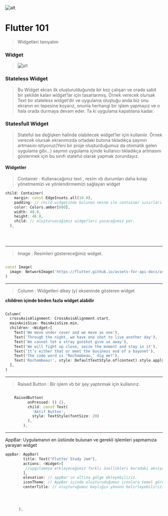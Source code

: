 ![alt](https://flutter.dev/assets/flutter-lockup-c13da9c9303e26b8d5fc208d2a1fa20c1ef47eb021ecadf27046dea04c0cebf6.png)

# Flutter 101





> Widgetleri tanıyalım

### Widget

> ![alt](https://miro.medium.com/max/1362/1*Jai1GwDJtBtLaV08mB_rfA.png)



### Stateless Widget

> Bu Widget ekran ilk oluşturulduğunda bir kez çalışan ve orada sabit bir şekilde kalan widget’lar için tasarlanmış. Örnek verecek olursak Text bir stateless widget’dir ve uygulama oluştuğu anda biz onu ekranın en tepesine koyarız, onunla herhangi bir işlem yapmayız ve o hala orada durmaya devam eder. Ta ki uygulama kapatılana kadar.


### Statesfull Widget

> Stateful ise değişken halinde olabilecek widget’ler için kullanılır. Örnek verecek olursak ekranımızda ortadaki butona tıkladıkça sayının artmasını istiyoruz(Yeni bir proje oluşturduğumuz da otomatik gelen uygulama gibi…) sayının uygulama içinde kullanıcı tıkladıkça artmasını göstermek için bu sınıfı stateful olarak yapmak zorundayız.


#### Widgetler

> Container : Kullanacağımız text , resim vb durumları daha kolay yönetmemizi ve yönlendirmemizi sağlayan widget

```dart
child: Container(
    margin: const EdgeInsets.all(10.0),
    padding: // child widgetinde bulunan nesne ile container sınırları arasındaki boşluğu ayarlarız.
    color: Colors.amber[600],
    width: 48.0,
    height: 48.0,
    child: // oluşturuacağımız widgetleri yazacağımız yer.
  ),

  



```

-----
> Image : Resimleri göstereceğimiz widget.

```dart

const Image(
  image: NetworkImage('https://flutter.github.io/assets-for-api-docs/assets/widgets/owl.jpg'),
)


```


-------
> Column : Widgetleri dikey (y) ekseninde gösteren widget

**children içinde birden fazla widget alabilir**

```dart

Column(
  crossAxisAlignment: CrossAxisAlignment.start,
  mainAxisSize: MainAxisSize.min,
  children: <Widget>[
    Text('We move under cover and we move as one'),
    Text('Through the night, we have one shot to live another day'),
    Text('We cannot let a stray gunshot give us away'),
    Text('We will fight up close, seize the moment and stay in it'),
    Text('It’s either that or meet the business end of a bayonet'),
    Text('The code word is ‘Rochambeau,’ dig me?'),
    Text('Rochambeau!', style: DefaultTextStyle.of(context).style.apply(fontSizeFactor: 2.0)),
  ],
)


```


-----
> Raised Button : 
> Bir işlem vb bir şey yaptırmak için kullanırız.
>  

```dart

    RaisedButton(
          onPressed: () {},
          child: const Text(
            'Aktif Button',
            style: TextStyle(fontSize: 20)
          ),
        ),


```

------












AppBar: Uygulamanın en üstünde bulunan ve gerekli işlemleri yapmamıza yarayan widget
```dart
appBar: AppBar(
        title: Text("Flutter Study Jam"),
        actions: <Widget>[
         //uygulamaya etkleyeceğimiz farklı özellikleri buradaki aksiyonlar listesine yazabiliriz
        ],
        elevation: // appBar'ın altına gölge ekleyebiliriz.
        iconTheme: // AppBar içinde oluşturuduğumuz iconlara temel görüntü özelliklerini verebiliriz.
        centerTitle: // oluşturuğumuz başlığın yönünü belirleyebiliriz.,




      ),
```


